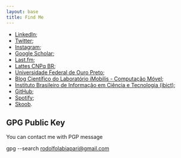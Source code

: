 ```yaml
---
layout: base
title: Find Me
---
```


- [LinkedIn](https://linkedin.com/in/rodolfolabiapari);
- [Twitter](https://twitter.com/rodolfo_lab);
- [Instagram](https://www.instagram.com/rodolfo_lab/);
- [Google Scholar](https://scholar.google.com/citations?user=wB6tRu0AAAAJ);
- [Last.fm](https://www.last.fm/user/rodolfo_lab);
- [Lattes CNPq BR](http://lattes.cnpq.br/7459046239105308);
- [Universidade Federal de Ouro Preto](https://www.repositorio.ufop.br/handle/123456789/10781);
- [Blog Científico do Laboratório iMobilis - Computação Móvel](https://www2.decom.ufop.br/imobilis/author/rodolfo/);
- [Instituto Brasileiro de Informação em Ciência e Tecnologia (ibict)](https://oasisbr.ibict.br/vufind/Author/Home?author=Guimar%C3%A3es%2C+Rodolfo+Labiapari+Mansur);
- [GitHub](https://github.com/rodolfolabiapari);
- [Spotify](https://open.spotify.com/user/rodolfolabiapari?si=2e947b9b1eac410f);
- [Skoob](https://www.skoob.com.br/usuario/6695112-rodolfo_lab).

## GPG Public Key

You can contact me with PGP message

gpg --search rodolfolabiapari@gmail.com 
